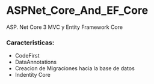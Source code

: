 # ASPNet_Core_And_EF_Core
ASP. Net Core 3 MVC y Entity Framework Core

### Caracteristicas:
* CodeFirst
* DataAnnotations
* Creacion de Migraciones hacia la base de datos
* Indentity Core